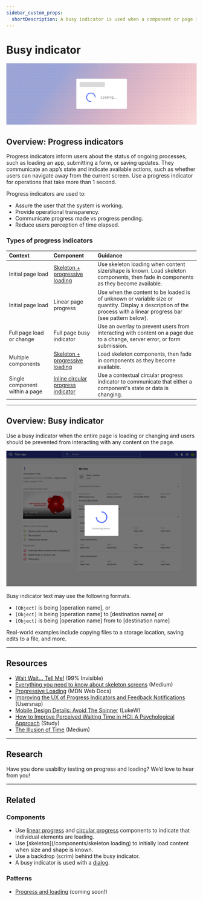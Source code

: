 ```yaml
---
sidebar_custom_props:
  shortDescription: A busy indicator is used when a component or page is loading or changing and prevents users from interacting with content.
---
```


# Busy indicator

<ComponentVisual storybookUrl="https://forge.tylerdev.io/main/?path=/story/components-busy-indicator--default">

![](./images/busy-indicator.png)

</ComponentVisual>

## Overview: Progress indicators

Progress indicators inform users about the status of ongoing processes, such as loading an app, submitting a form, or saving updates. They communicate an app’s state and indicate available actions, such as whether users can navigate away from the current screen. Use a progress indicator for operations that take more than 1 second.

Progress indicators are used to:

- Assure the user that the system is working.
- Provide operational transparency.
- Communicate progress made vs progress pending.
- Reduce users perception of time elapsed.

### Types of progress indicators

| Context                        | Component                               | Guidance
| :------------------------------| :-------------------------------------- | :----------------
| Initial page load              | [Skeleton + progressive loading](#)     | Use skeleton loading when content size/shape is known. Load skeleton components, then fade in components as they become available.
| Initial page load              | Linear page progress                    | Use when the content to be loaded is of unknown or variable size or quantity. Display a description of the process with a linear progress bar (see pattern below).
| Full page load or change       | Full page busy indicator                | Use an overlay to prevent users from interacting with content on a page due to a change, server error, or form submission.
| Multiple components            | [Skeleton + progressive loading](#)     | Load skeleton components, then fade in components as they become available.
| Single component within a page | [Inline circular progress indicator](#) | Use a contextual circular progress indicator to communicate that either a component's state or data is changing.

---

## Overview: Busy indicator

Use a busy indicator when the entire page is loading or changing and users should be prevented from interacting with any content on the page. 

<ImageBlock padded={false} maxWidth="600px">

![Image of a busy indicator with a scrim behind it.](./images/page-busy-indicator.png)

</ImageBlock>

Busy indicator text may use the following formats.

- ` [Object] ` is being [operation name], or
- ` [Object] ` is being [operation name] to [destination name] or
- ` [Object] ` is being [operation name] from to [destination name]

Real-world examples include copying files to a storage location, saving edits to a file, and more.

---

## Resources

- [Wait Wait... Tell Me!](https://99percentinvisible.org/episode/wait-wait-tell-me/transcript/) (99% Invisible)
- [Everything you need to know about skeleton screens](https://uxdesign.cc/what-you-should-know-about-skeleton-screens-a820c45a571a) (Medium)
- [Progressive Loading](https://developer.mozilla.org/en-US/docs/Web/Progressive_web_apps/Loading) (MDN Web Docs)
- [Improving the UX of Progress Indicators and Feedback Notifications](https://usersnap.com/blog/progress-indicators/) (Usersnap)
- [Mobile Design Details: Avoid The Spinner](https://www.lukew.com/ff/entry.asp?1797) (LukeW)
- [How to Improve Perceived Waiting Time in HCI: A Psychological Approach](http://www.guillaumegronier.com/cv/resources/Articles/2013_WorkshopHCI_Gronier.pdf) (Study)
- [The Illusion of Time](https://medium.com/swlh/the-illusion-of-time-8f321fa2f191) (Medium)

---

## Research

Have you done usability testing on progress and loading? We’d love to hear from you! 

---

## Related 

### Components

- Use [linear progress](/components/linear-progress) and [circular progress](/components/progress-and-loading/circular-progress) components to indicate that individual elements are loading.
- Use [skeleton](/components/skeleton loading) to initially load content when size and shape is known. 
- Use a backdrop (scrim) behind the busy indicator.
- A busy indicator is used with a [dialog](/components/notifications-and-messages/dialog).

### Patterns

- [Progress and loading](#) (coming soon!)
    